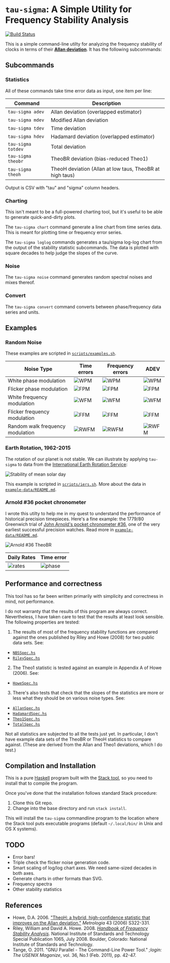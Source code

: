 # `tau-sigma`: A Simple Utility for Frequency Stability Analysis

[![Build Status](https://travis-ci.org/sacundim/tau-sigma.svg?branch=master)](https://travis-ci.org/sacundim/tau-sigma)

This is a simple command-line utilty for analyzing the frequency
stability of clocks in terms of their
[**Allan deviation**](http://en.wikipedia.org/wiki/Allan_variance).
It has the following subcommands:

## Subcommands

### Statistics

All of these commands take time error data as input, one item per line:

Command            | Description
-------------------|---------------------------------------------------------
`tau-sigma adev`   | Allan deviation (overlapped estimator)
`tau-sigma mdev`   | Modified Allan deviation
`tau-sigma tdev`   | Time deviation
`tau-sigma hdev`   | Hadamard deviation (overlapped estimator)
`tau-sigma totdev` | Total deviation
`tau-sigma theobr` | TheoBR deviation (bias-reduced Theo1)
`tau-sigma theoh`  | TheoH deviation (Allan at low taus, TheoBR at high taus)

Output is CSV with "tau" and "sigma" column headers.


### Charting

This isn't meant to be a full-powered charting tool, but it's useful
to be able to generate quick-and-dirty plots.

The `tau-sigma chart` command generate a line chart from time series
data.  This is meant for plotting time or frequency error series.

The `tau-sigma loglog` commands generates a tau/sigma log-log chart
from the output of the stability statistic subcommands.  The data is
plotted with square decades to help judge the slopes of the curve.


### Noise

The `tau-sigma noise` command generates random spectral noises and
mixes thereof.


### Convert

The `tau-sigma convert` command converts between phase/frequency data
series and units.


## Examples

### Random Noise

These examples are scripted in [`scripts/examples.sh`](scripts/examples.sh).

Noise Type                       | Time errors                    | Frequency errors                   | ADEV
---------------------------------|--------------------------------|------------------------------------|------------------------------
White phase modulation           | ![WPM](images/wpm_phase.png)   | ![WPM](images/wpm_frequency.png)   | ![WPM](images/wpm_adev.png)
Flicker phase modulation         | ![FPM](images/fpm_phase.png)   | ![FPM](images/fpm_frequency.png)   | ![FPM](images/fpm_adev.png)
White frequency modulation       | ![WFM](images/wfm_phase.png)   | ![WFM](images/wfm_frequency.png)   | ![WFM](images/wfm_adev.png)
Flicker frequency modulation     | ![FFM](images/ffm_phase.png)   | ![FFM](images/ffm_frequency.png)   | ![FFM](images/ffm_adev.png)
Random walk frequency modulation | ![RWFM](images/rwfm_phase.png) | ![RWFM](images/rwfm_frequency.png) | ![RWFM](images/rwfm_adev.png)



### Earth Rotation, 1962-2015

The rotation of our planet is not stable.  We can illustrate by
applying `tau-sigma` to data from the
[International Earth Rotation Service](http://www.iers.org/IERS/EN/Home/home_node.html):

![Stability of mean solar day](images/earth-1960-2015.png)

This example is scripted in [`scripts/iers.sh`](scripts/iers.sh).  More
about the data in [`example-data/README.md`](example-data/README.md).


### Arnold #36 pocket chronometer

I wrote this utilty to help me in my quest to understand the
performance of historical precision timepieces.  Here's a fine
example: the 1779/80 Greenwich trial of
[John Arnold's pocket chronometer #36](http://collections.rmg.co.uk/collections/objects/207131.html),
one of the very earliest successful precision watches.  Read more in
[`example-data/README.md`](example-data/README.md).

![Arnold #36 TheoBR](images/arnold36_theoh.png)

Daily Rates                             | Time error                         
----------------------------------------|------------------------------------
![rates](images/arnold36_frequency.png) | ![phase](images/arnold36_phase.png)


## Performance and correctness

This tool has so far been written primarily with simplicity and
correctness in mind, not performance.

I do not warranty that the results of this program are always correct.
Nevertheless, I have taken care to test that the results at least look
sensible.  The following properties are tested:

1. The results of most of the frequency stability functions are
   compared against the ones published by Riley and Howe (2008) for
   two public data sets.  See:
  * [`NBSSpec.hs`](test/TauSigma/Statistics/NBSSpec.hs)
  * [`RileySpec.hs`](test/TauSigma/Statistics/RileySpec.hs)
2. The Theo1 statistic is tested against an example in Appendix A of
   Howe (2006).  See:
  * [`HoweSpec.hs`](test/TauSigma/Statistics/HoweSpec.hs)
3. There's also tests that check that the slopes of the statistics
   are more or less what they should be on various noise types.   See:
  * [`AllanSpec.hs`](test/TauSigma/Statistics/AllanSpec.hs)
  * [`HadamardSpec.hs`](test/TauSigma/Statistics/HadamardSpec.hs)
  * [`Theo1Spec.hs`](test/TauSigma/Statistics/Theo1Spec.hs)
  * [`TotalSpec.hs`](test/TauSigma/Statistics/TotalSpec.hs)

Not all statistics are subjected to all the tests just yet.  In
particular, I don't have example data sets of the TheoBR or TheoH
statistics to compare against.  (These are derived from the Allan and
Theo1 deviations, which I do test.)


## Compilation and Installation

This is a pure [Haskell](https://www.haskell.org/) program built with
the [Stack tool](http://haskellstack.org/), so you need to install
that to compile the program.

Once you've done that the installation follows standard Stack procedure:

1. Clone this Git repo.
2. Change into the base directory and run `stack install`.

This will install the `tau-sigma` commandline program to the location
where the Stack tool puts executable programs (default `~/.local/bin/`
in Unix and OS X systems).


## TODO

* Error bars!
* Triple check the flicker noise generation code.
* Smart scaling of log/log chart axes.  We need same-sized decades in
  both axes.
* Generate charts in other formats than SVG.
* Frequency spectra
* Other stability statistics


## References

* Howe, D.A. 2006.
  ["TheoH: a hybrid, high-confidence statistic that improves on the Allan deviation."](http://tf.nist.gov/timefreq/general/pdf/1990.pdf)
  *Metrologia* 43 (2006) S322-331.
* Riley, William and David A. Howe.  2008.
  [*Handbook of Frequency Stability Analysis*](http://tf.nist.gov/general/pdf/2220.pdf).
  National Institute of Standards and Technology Special Publication
  1065, July 2008. Boulder, Colorado: National Institute of Standards
  and Technology.
* Tange, O.  2011.  "GNU Parallel - The Command-Line Power Tool."
  *;login: The USENIX Maganize*, vol. 36, No.1 (Feb. 2011), pp. 42-47.
